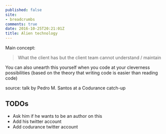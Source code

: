 ```yaml
---
published: false
site:
- breadcrumbs
comments: true
date: 2016-10-25T20:21:01Z
title: Alien technology
---
```


Main concept:

> What the client has but the client team cannot understand / maintain

You can also unearth this yourself when you code at your cleverness possibilities (based on the theory that writing code is easier than reading code)

source: talk by Pedro M. Santos at a Codurance catch-up

## TODOs

  * Ask him if he wants to be an author on this
  * Add his twitter account
  * Add codurance twitter account

